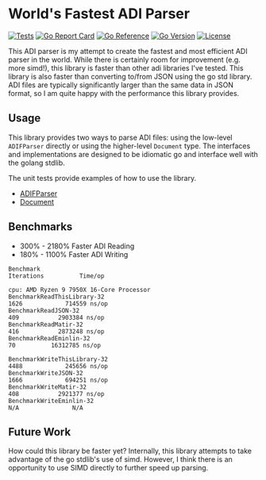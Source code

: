 # World's Fastest ADI Parser

[![Tests](https://github.com/hamradiolog-net/adif/actions/workflows/test.yml/badge.svg)](https://github.com/hamradiolog-net/adif/actions/workflows/test.yml)
[![Go Report Card](https://goreportcard.com/badge/github.com/hamradiolog-net/adif)](https://goreportcard.com/report/github.com/hamradiolog-net/adif)
[![Go Reference](https://pkg.go.dev/badge/github.com/hamradiolog-net/adif.svg)](https://pkg.go.dev/github.com/hamradiolog-net/adif)
[![Go Version](https://img.shields.io/github/go-mod/go-version/hamradiolog-net/adif)](https://github.com/hamradiolog-net/adif/blob/main/go.mod)
[![License](https://img.shields.io/github/license/hamradiolog-net/adif)](https://github.com/hamradiolog-net/adif/blob/main/LICENSE)

This ADI parser is my attempt to create the fastest and most efficient ADI parser in the world.
While there is certainly room for improvement (e.g. more simd!), this library is faster than other adi libraries I've tested.
This library is also faster than converting to/from JSON using the go std library.
ADI files are typically significantly larger than the same data in JSON format, so I am quite happy with the performance this library provides.

## Usage

This library provides two ways to parse ADI files: using the low-level `ADIFParser` directly or using the higher-level `Document` type.
The interfaces and implementations are designed to be idiomatic go and interface well with the golang stdlib.

The unit tests provide examples of how to use the library.

- [ADIFParser](https://github.com/hamradiolog-net/adif/blob/main/adiparser_test.go)
- [Document](https://github.com/hamradiolog-net/adif/blob/main/document_test.go)

## Benchmarks

- 300% - 2180% Faster ADI Reading
- 180% - 1100% Faster ADI Writing

```
Benchmark                                                                 Iterations          Time/op

cpu: AMD Ryzen 9 7950X 16-Core Processor
BenchmarkReadThisLibrary-32                                                 1626            714559 ns/op
BenchmarkReadJSON-32                                                         409           2903384 ns/op
BenchmarkReadMatir-32                                                        416           2873248 ns/op
BenchmarkReadEminlin-32                                                       70          16312785 ns/op

BenchmarkWriteThisLibrary-32                                                4488            245656 ns/op
BenchmarkWriteJSON-32                                                       1666            694251 ns/op
BenchmarkWriteMatir-32                                                       408           2921377 ns/op
BenchmarkWriteEminlin-32                                                     N/A               N/A
```

## Future Work

How could this library be faster yet?
Internally, this library attempts to take advantage of the go stdlib's use of simd.
However, I think there is an opportunity to use SIMD directly to further speed up parsing.
